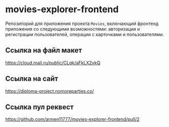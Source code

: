 # movies-explorer-frontend

Репозиторий для приложения проекта `Movies`, включающий фронтенд приложения со следующими возможностями: авторизации и регистрации пользователей, операции с карточками и пользователями. 
  

## Ссылка на файл макет 
https://cloud.mail.ru/public/CLqk/aFkLX2ykQ

## Ссылка на сайт

https://diploma-project.nomoreparties.co/

## Ссылка пул реквест

https://github.com/armen11777/movies-explorer-frontend/pull/2
